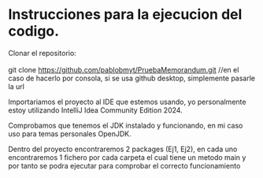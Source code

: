 <h1>Instrucciones para la ejecucion del codigo.</h1>


Clonar el repositorio: <br><br>
git clone https://github.com/pablobmyt/PruebaMemorandum.git //en el caso de hacerlo por consola, si se usa github desktop, simplemente pasarle la url

Importariamos el proyecto al IDE que estemos usando, yo personalmente estoy utilizando IntelliJ Idea Community Edition 2024.

Comprobamos que tenemos el JDK instalado y funcionando, en mi caso uso para temas personales OpenJDK.


Dentro del proyecto encontraremos 2 packages (Ej1, Ej2), en cada uno  encontraremos 1 fichero por cada carpeta el cual tiene un metodo main y por tanto se podra ejecutar para comprobar el correcto funcionamiento
